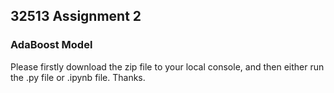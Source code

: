 ## 32513 Assignment 2
### AdaBoost Model

Please firstly download the zip file to your local console, and then either run the .py file or .ipynb file. 
Thanks.
